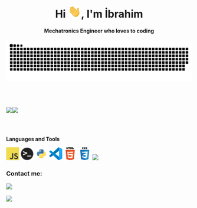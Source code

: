 <div align="center">
<h1 align="center">Hi <img width="35" src="https://github.com/1999AZZAR/1999AZZAR/blob/main/resources/img/waving.gif">, I'm İbrahim</h1>
<h4 align="center">Mechatronics Engineer who loves to coding</h4>
</div>

<div align="center">
  <a href="https://1999azzar.github.io/1999AZZAR/">
  <img  src="https://github.com/1999AZZAR/1999AZZAR/blob/main/resources/img/grid-snake.svg"
       alt="snake" /></a>
</div><br>
<br>
<br>

<a href="https://github.com/ibrahim-yildirim"><img align="center" src="https://github-readme-stats.vercel.app/api?username=ibrahim-yildirim&theme=codeSTACKr" /></a><a href="https://github.com/ibrahim-yildirim"><img  align="center" src="https://github-readme-stats.vercel.app/api/top-langs/?username=ibrahim-yildirim&bg_color=0d1117&theme=algolia&text_color=FFFFFF&title_color=FFFFFF&hide_border=true&layout=compact&langs_count=10" /></a>

<br>
<br>

**Languages and Tools**


<code><img height="35rem" src="https://raw.githubusercontent.com/github/explore/80688e429a7d4ef2fca1e82350fe8e3517d3494d/topics/javascript/javascript.png"></code>
<code><img height="35rem" src="https://raw.githubusercontent.com/github/explore/80688e429a7d4ef2fca1e82350fe8e3517d3494d/topics/terminal/terminal.png"></code>
<code><img height="35rem" src="https://raw.githubusercontent.com/github/explore/80688e429a7d4ef2fca1e82350fe8e3517d3494d/topics/python/python.png"></code>
<code><img alt="Visual Studio Code" height="35rem" src="https://raw.githubusercontent.com/github/explore/80688e429a7d4ef2fca1e82350fe8e3517d3494d/topics/visual-studio-code/visual-studio-code.png" /></code>
<code><img alt="HTML5" height="35rem" src="https://raw.githubusercontent.com/github/explore/80688e429a7d4ef2fca1e82350fe8e3517d3494d/topics/html/html.png" /></code>
<code><img alt="CSS3" height="35rem" src="https://raw.githubusercontent.com/github/explore/80688e429a7d4ef2fca1e82350fe8e3517d3494d/topics/css/css.png" /></code>
<code><img height="35rem" src="https://img.icons8.com/color/2x/bootstrap.png" /></code>



### Contact me:

<a href="https://www.linkedin.com/in/yildirim-ibrahim/" target="_blank"><img src="https://cdn-icons-png.flaticon.com/512/174/174857.png" width="60px" ></a>


<a href="mailto:yildirim.ibm@gmail.com" target="_blank"><img src="https://www.freepnglogos.com/uploads/logo-gmail-png/logo-gmail-png-gmail-icon-download-png-and-vector-1.png" width="60px"></a>
  
